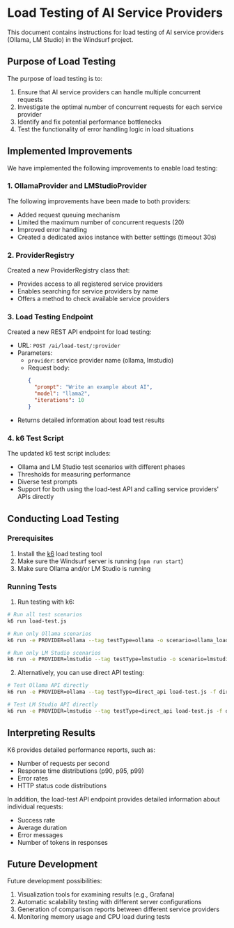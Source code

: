 # Load Testing of AI Service Providers

This document contains instructions for load testing of AI service providers (Ollama, LM Studio) in the Windsurf project.

## Purpose of Load Testing

The purpose of load testing is to:
1. Ensure that AI service providers can handle multiple concurrent requests
2. Investigate the optimal number of concurrent requests for each service provider
3. Identify and fix potential performance bottlenecks
4. Test the functionality of error handling logic in load situations

## Implemented Improvements

We have implemented the following improvements to enable load testing:

### 1. OllamaProvider and LMStudioProvider

The following improvements have been made to both providers:
- Added request queuing mechanism
- Limited the maximum number of concurrent requests (20)
- Improved error handling
- Created a dedicated axios instance with better settings (timeout 30s)

### 2. ProviderRegistry

Created a new ProviderRegistry class that:
- Provides access to all registered service providers
- Enables searching for service providers by name
- Offers a method to check available service providers

### 3. Load Testing Endpoint

Created a new REST API endpoint for load testing:
- URL: `POST /ai/load-test/:provider`
- Parameters:
  - `provider`: service provider name (ollama, lmstudio)
  - Request body:
    ```json
    {
      "prompt": "Write an example about AI",
      "model": "llama2",
      "iterations": 10
    }
    ```
- Returns detailed information about load test results

### 4. k6 Test Script

The updated k6 test script includes:
- Ollama and LM Studio test scenarios with different phases
- Thresholds for measuring performance
- Diverse test prompts
- Support for both using the load-test API and calling service providers' APIs directly

## Conducting Load Testing

### Prerequisites

1. Install the [k6](https://k6.io/docs/getting-started/installation/) load testing tool
2. Make sure the Windsurf server is running (`npm run start`)
3. Make sure Ollama and/or LM Studio is running

### Running Tests

1. Run testing with k6:

```bash
# Run all test scenarios
k6 run load-test.js

# Run only Ollama scenarios
k6 run -e PROVIDER=ollama --tag testType=ollama -o scenario=ollama_load load-test.js

# Run only LM Studio scenarios
k6 run -e PROVIDER=lmstudio --tag testType=lmstudio -o scenario=lmstudio_load load-test.js
```

2. Alternatively, you can use direct API testing:

```bash
# Test Ollama API directly
k6 run -e PROVIDER=ollama --tag testType=direct_api load-test.js -f directAPITest

# Test LM Studio API directly
k6 run -e PROVIDER=lmstudio --tag testType=direct_api load-test.js -f directAPITest
```

## Interpreting Results

K6 provides detailed performance reports, such as:
- Number of requests per second
- Response time distributions (p90, p95, p99)
- Error rates
- HTTP status code distributions

In addition, the load-test API endpoint provides detailed information about individual requests:
- Success rate
- Average duration
- Error messages
- Number of tokens in responses

## Future Development

Future development possibilities:
1. Visualization tools for examining results (e.g., Grafana)
2. Automatic scalability testing with different server configurations
3. Generation of comparison reports between different service providers
4. Monitoring memory usage and CPU load during tests
